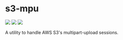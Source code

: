 # s3-mpu

[![](https://img.shields.io/crates/v/s3-mpu.svg)](https://crates.io/crates/s3-mpu)
[![](https://docs.rs/s3-mpu/badge.svg)](https://docs.rs/crate/s3-mpu/)
[![](https://github.com/Hakuyume/s3-mpu-rs/workflows/Rust/badge.svg)](https://github.com/Hakuyume/s3-mpu-rs/actions?query=branch%3Amaster)

A utility to handle AWS S3's multipart-upload sessions.
